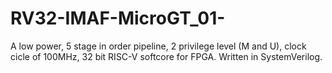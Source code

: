 # RV32-IMAF-MicroGT_01-
A low power, 5 stage in order pipeline, 2 privilege level (M and U), clock cicle of 100MHz, 32 bit RISC-V softcore for FPGA. Written in SystemVerilog.

